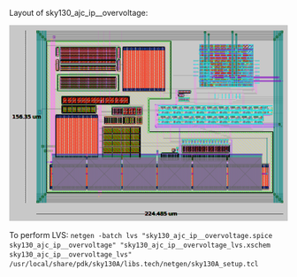 Layout of sky130_ajc_ip__overvoltage:

![](sky130_ajc_ip__overvoltage_layout.png)


To perform LVS:
`netgen -batch lvs "sky130_ajc_ip__overvoltage.spice sky130_ajc_ip__overvoltage" "sky130_ajc_ip__overvoltage_lvs.xschem sky130_ajc_ip__overvoltage_lvs" /usr/local/share/pdk/sky130A/libs.tech/netgen/sky130A_setup.tcl`
